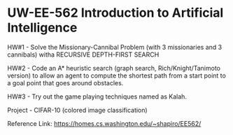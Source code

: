 # UW-EE-562 Introduction to Artificial Intelligence

HW#1 - Solve the Missionary-Cannibal Problem (with 3 missionaries and 3 cannibals) witha RECURSIVE DEPTH-FIRST SEARCH

HW#2 - Code an A* heuristic search (graph search, Rich/Knight/Tanimoto version) to allow an agent to compute the shortest path from a start point to a goal point that goes around obstacles.

HW#3 - Try out the game playing techniques named as Kalah.

Project - CIFAR-10 (colored image classification)

Reference Link: https://homes.cs.washington.edu/~shapiro/EE562/
